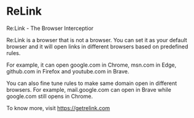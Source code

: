 # ReLink
Re:Link - The Browser Interceptior

Re:Link is a browser that is not a browser. You can set it as your default browser and it will open links in different browsers based on predefined rules.

For example, it can open google.com in Chrome, msn.com in Edge, github.com in Firefox and youtube.com in Brave.

You can also fine tune rules to make same domain open in different browsers. For example, mail.google.com can open in Brave while google.com still opens in Chrome.


To know more, visit https://getrelink.com

